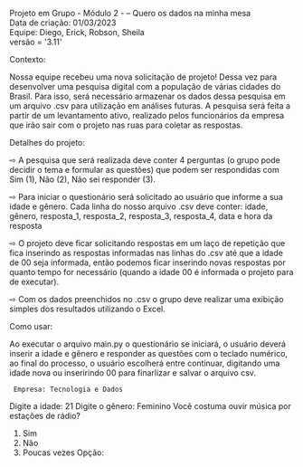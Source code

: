 Projeto em Grupo - Módulo 2 - – Quero os dados na minha mesa  
Data de criação: 01/03/2023                                   
Equipe: Diego, Erick, Robson, Sheila                          
versão = '3.11'     

Contexto:

Nossa equipe recebeu uma nova solicitação de projeto! Dessa vez para desenvolver uma pesquisa digital com a população de várias cidades do Brasil. Para isso, será necessário armazenar os dados dessa pesquisa em um arquivo .csv para utilização em análises futuras. A pesquisa será feita a partir de um levantamento ativo, realizado pelos funcionários da empresa que irão sair com o projeto nas ruas para coletar as respostas.

Detalhes do projeto:

⇨ A pesquisa que será realizada deve conter 4 perguntas (o grupo pode decidir o tema e formular as questões) que podem ser respondidas com Sim (1), Não (2), Não sei responder (3). 

⇨ Para iniciar o questionário será solicitado ao usuário que informe a sua idade e gênero. Cada
linha do nosso arquivo .csv deve conter: idade, gênero, resposta_1, resposta_2, resposta_3,
resposta_4, data e hora da resposta

⇨ O projeto deve ficar solicitando respostas em um laço de repetição que fica inserindo as
respostas informadas nas linhas do .csv até que a idade de 00 seja informada, então podemos
ficar inserindo novas respostas por quanto tempo for necessário (quando a idade 00 é informada
o projeto para de executar).

⇨ Com os dados preenchidos no .csv o grupo deve realizar uma exibição simples dos resultados
utilizando o Excel.




Como usar:

Ao executar o arquivo main.py o questionário se iniciará, o usuário deverá inserir a idade e gênero e responder as questões com o teclado numérico, ao final do processo, o usuário escolherá entre continuar, digitando uma idade nova ou inseririndo 00 para finarlizar e salvar o arquivo csv.


     Empresa: Tecnologia e Dados   

Digite a idade: 21
Digite o gênero: Feminino
Você costuma ouvir música por estações de rádio? 
1. Sim
2. Não
3. Poucas vezes
Opção: 
